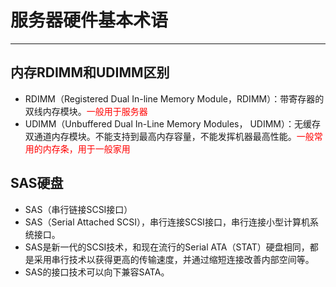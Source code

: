 # 服务器硬件基本术语

---

## 内存RDIMM和UDIMM区别

* RDIMM（Registered Dual In-line Memory Module，RDIMM）：带寄存器的双线内存模块。<font color="#f00">一般用于服务器</font>
* UDIMM（Unbuffered Dual In-Line Memory Modules， UDIMM）：无缓存双通道内存模块。不能支持到最高内存容量，不能发挥机器最高性能。<font color="#f00">一般常用的内存条，用于一般家用</font>

## SAS硬盘 

* SAS（串行链接SCSI接口）
* SAS（Serial Attached SCSI），串行连接SCSI接口，串行连接小型计算机系统接口。
* SAS是新一代的SCSI技术，和现在流行的Serial ATA（STAT）硬盘相同，都是采用串行技术以获得更高的传输速度，并通过缩短连接改善内部空间等。
* SAS的接口技术可以向下兼容SATA。